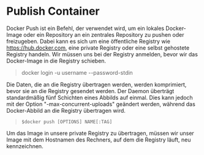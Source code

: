 # Publish Container

Docker Push ist ein Befehl, der verwendet wird, um ein lokales Docker-Image oder ein Repository an ein zentrales Repository zu pushen oder freizugeben. Dabei kann es sich um eine öffentliche Registry wie https://hub.docker.com, eine private Registry oder eine selbst gehostete Registry handeln. Wir müssen uns bei der Registry anmelden, bevor wir das Docker-Image in die Registry schieben.
> docker login -u username --password-stdin

Die Daten, die an die Registry übertragen werden, werden komprimiert, bevor sie an die Registry gesendet werden. Der Daemon überträgt standardmäßig fünf Schichten eines Abbilds auf einmal. Dies kann jedoch mit der Option "-max-concurrent-uploads" geändert werden, während das Docker-Abbild an die Registry übertragen wird.

>`$docker push [OPTIONS] NAME[:TAG]`

 Um das Image in unsere private Registry zu übertragen, müssen wir unser Image mit dem Hostnamen des Rechners, auf dem die Registry läuft, neu kennzeichnen.